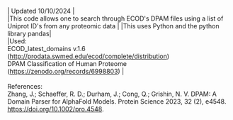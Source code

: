 |  Updated 10/10/2024  | \
|This code allows one to search through ECOD's DPAM files using a list of Uniprot ID's from any proteomic data   |
|This uses Python and the python library pandas|\
|Used:   
ECOD_latest_domains v.1.6 (http://prodata.swmed.edu/ecod/complete/distribution)   
DPAM Classification of Human Proteome (https://zenodo.org/records/6998803)   | 
\
\
References:\
Zhang, J.; Schaeffer, R. D.; Durham, J.; Cong, Q.; Grishin, N. V. DPAM: A Domain Parser for AlphaFold Models. Protein Science 2023, 32 (2), e4548. https://doi.org/10.1002/pro.4548.




